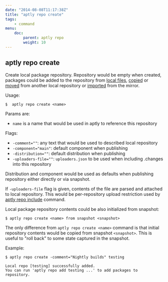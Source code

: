 ```yaml
---
date: "2014-08-08T11:17:38Z"
title: "aptly repo create"
tags:
    - command
menu:
    doc:
        parent: aptly repo
        weight: 10
---
```


aptly repo create
-----------------

Create local package repository. Repository would be empty when created,
packages could be added to the repository from [local files](/doc/aptly/repo/add/),
[copied](/doc/aptly/repo/copy/) or [moved](/doc/aptly/repo/move/) from another local
repository or [imported](/doc/aptly/repo/import/) from the mirror.

Usage:

    $  aptly repo create <name>

Params are:

-   `name` is a name that would be used in aptly to reference this
    repository

Flags:

-   `-comment=""`: any text that would be used to described local
    repository
-   `-component="main"`: default component when publishing
-   `-distribution=""`: default distribution when publishing
-   `-uploaders-file=""`: `uploaders.json` to be used when including .changes into this repository

Distribution and component would be used as defaults when
publishing repository either directly or via snapshot.

If `-uploaders-file` flag is given, contents of the file are parsed
and attached to local repository. This would be per-repository
upload restriction used by [aptly repo include](/doc/aptly/repo/include) command.

Local package repository contents could be also initialized from snapshot:

    $ aptly repo create <name> from snapshot <snapshot>

The only difference from `aptly repo create <name>` command is that initial repository contents
would be copied from snapshot `<snapshot>`. This is useful to "roll back" to some state captured
in the snapshot.

Example:

    $ aptly repo create -comment="Nightly builds" testing

    Local repo [testing] successfully added.
    You can run 'aptly repo add testing ...' to add packages to repository.
